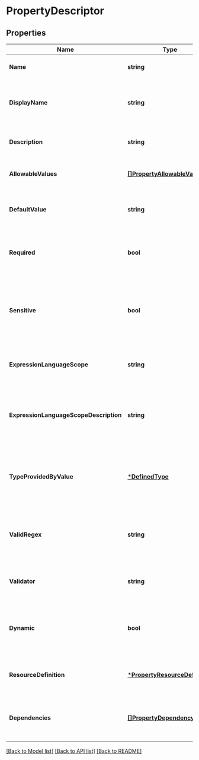 # PropertyDescriptor

## Properties
Name | Type | Description | Notes
------------ | ------------- | ------------- | -------------
**Name** | **string** | The name of the property key | [default to null]
**DisplayName** | **string** | The display name of the property key, if different from the name | [optional] [default to null]
**Description** | **string** | The description of what the property does | [optional] [default to null]
**AllowableValues** | [**[]PropertyAllowableValue**](PropertyAllowableValue.md) | A list of the allowable values for the property | [optional] [default to null]
**DefaultValue** | **string** | The default value if a user-set value is not specified | [optional] [default to null]
**Required** | **bool** | Whether or not  the property is required for the component | [optional] [default to null]
**Sensitive** | **bool** | Whether or not  the value of the property is considered sensitive (e.g., passwords and keys) | [optional] [default to null]
**ExpressionLanguageScope** | **string** | The scope of expression language supported by this property | [optional] [default to null]
**ExpressionLanguageScopeDescription** | **string** | The description of the expression language scope supported by this property | [optional] [default to null]
**TypeProvidedByValue** | [***DefinedType**](DefinedType.md) | Indicates that this property is for selecting a controller service of the specified type | [optional] [default to null]
**ValidRegex** | **string** | A regular expression that can be used to validate the value of this property | [optional] [default to null]
**Validator** | **string** | Name of the validator used for this property descriptor | [optional] [default to null]
**Dynamic** | **bool** | Whether or not the descriptor is for a dynamically added property | [optional] [default to null]
**ResourceDefinition** | [***PropertyResourceDefinition**](PropertyResourceDefinition.md) | Indicates that this property references external resources | [optional] [default to null]
**Dependencies** | [**[]PropertyDependency**](PropertyDependency.md) | The dependencies that this property has on other properties | [optional] [default to null]

[[Back to Model list]](../README.md#documentation-for-models) [[Back to API list]](../README.md#documentation-for-api-endpoints) [[Back to README]](../README.md)


